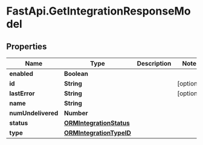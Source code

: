 # FastApi.GetIntegrationResponseModel

## Properties

Name | Type | Description | Notes
------------ | ------------- | ------------- | -------------
**enabled** | **Boolean** |  | 
**id** | **String** |  | [optional] 
**lastError** | **String** |  | [optional] 
**name** | **String** |  | 
**numUndelivered** | **Number** |  | 
**status** | [**ORMIntegrationStatus**](ORMIntegrationStatus.md) |  | 
**type** | [**ORMIntegrationTypeID**](ORMIntegrationTypeID.md) |  | 


